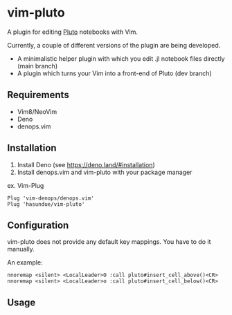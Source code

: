 # vim-pluto
A plugin for editing [Pluto](https://github.com/fonsp/Pluto.jl) notebooks with Vim.

Currently, a couple of different versions of the plugin are being developed.
- A minimalistic helper plugin with which you edit .jl notebook files directly (main branch)
- A plugin which turns your Vim into a front-end of Pluto (dev branch)

## Requirements
- Vim8/NeoVim
- Deno
- denops.vim

## Installation
1. Install Deno (see https://deno.land/#installation)
1. Install denops.vim and vim-pluto with your package manager

ex. Vim-Plug
```viml
Plug 'vim-denops/denops.vim'
Plug 'hasundue/vim-pluto'
```

## Configuration
vim-pluto does not provide any default key mappings. You have to do it manually.

An example:

```viml
nnoremap <silent> <LocalLeader>O :call pluto#insert_cell_above()<CR>
nnoremap <silent> <LocalLeader>o :call pluto#insert_cell_below()<CR>
```

## Usage
